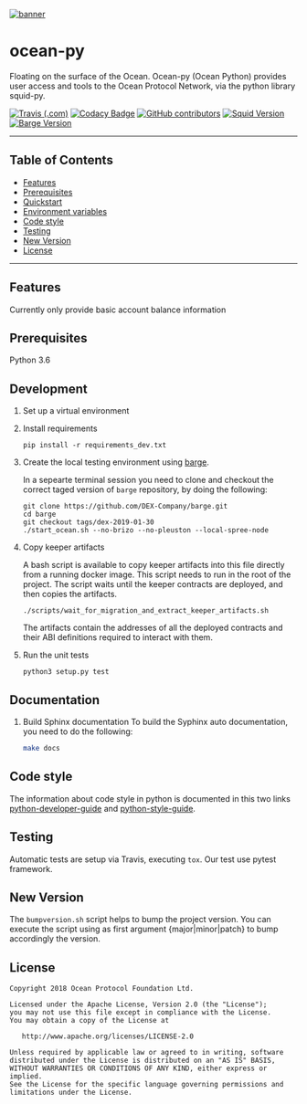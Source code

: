 [![banner](https://raw.githubusercontent.com/oceanprotocol/art/master/github/repo-banner%402x.png)](https://dex.sg)

# ocean-py

Floating on the surface of the Ocean. Ocean-py (Ocean Python) provides user access and tools to the Ocean Protocol Network, via the python library squid-py.

[![Travis (.com)](https://img.shields.io/travis/com/DEX-Company/ocean-py.svg)](https://travis-ci.com/DEX-Company/ocean-py)
[![Codacy Badge](https://api.codacy.com/project/badge/Grade/4a8f378e80be435084f5e9bee39e769b)](https://www.codacy.com/app/billbsing/ocean-py?utm_source=github.com&amp;utm_medium=referral&amp;utm_content=DEX-Company/ocean-py&amp;utm_campaign=Badge_Grade)
[![GitHub contributors](https://img.shields.io/github/contributors/DEX-Company/ocean-py.svg)](https://github.com/DEX-Company/ocean-py/graphs/contributors)
[![Squid Version](https://img.shields.io/badge/squid_py_0.3.2-Valid-blue.svg)](https://github.com/oceanprotocol/squid-py/releases/tag/v0.3.2)
[![Barge Version](https://img.shields.io/badge/barge_dex_2019_02_01-Valid-blue.svg)](https://github.com/DEX-Company/barge/releases/tag/dex-2019-02-01)

---

## Table of Contents

  - [Features](#features)
  - [Prerequisites](#prerequisites)
  - [Quickstart](#quickstart)
  - [Environment variables](#environment-variables)
  - [Code style](#code-style)
  - [Testing](#testing)
  - [New Version](#new-version)
  - [License](#license)

---

## Features

Currently only provide basic account balance information

## Prerequisites

Python 3.6

## Development

1. Set up a virtual environment

1. Install requirements

    ```
    pip install -r requirements_dev.txt
    ```

1. Create the local testing environment using [barge](https://github.com/oceanprotocol/barge).

    In a sepearte terminal session you need to clone and checkout the correct taged
    version of ```barge``` repository, by doing the following:
    ```
    git clone https://github.com/DEX-Company/barge.git
    cd barge
    git checkout tags/dex-2019-01-30
    ./start_ocean.sh --no-brizo --no-pleuston --local-spree-node
    ```

1. Copy keeper artifacts

    A bash script is available to copy keeper artifacts into this file directly from a running docker image. This script needs to run in the root of the project.
    The script waits until the keeper contracts are deployed, and then copies the artifacts.

    ```
    ./scripts/wait_for_migration_and_extract_keeper_artifacts.sh
    ```

    The artifacts contain the addresses of all the deployed contracts and their ABI definitions required to interact with them.

1. Run the unit tests

    ```
    python3 setup.py test
    ```
## Documentation

1. Build Sphinx documentation
    To build the Syphinx auto documentation, you need to do the following:
    ```bash
    make docs
    ```
    
## Code style

The information about code style in python is documented in this two links [python-developer-guide](https://github.com/oceanprotocol/dev-ocean/blob/master/doc/development/python-developer-guide.md)
and [python-style-guide](https://github.com/oceanprotocol/dev-ocean/blob/master/doc/development/python-style-guide.md).

## Testing

Automatic tests are setup via Travis, executing `tox`.
Our test use pytest framework.

## New Version

The `bumpversion.sh` script helps to bump the project version. You can execute the script using as first argument {major|minor|patch} to bump accordingly the version.

## License

```
Copyright 2018 Ocean Protocol Foundation Ltd.

Licensed under the Apache License, Version 2.0 (the "License");
you may not use this file except in compliance with the License.
You may obtain a copy of the License at

   http://www.apache.org/licenses/LICENSE-2.0

Unless required by applicable law or agreed to in writing, software
distributed under the License is distributed on an "AS IS" BASIS,
WITHOUT WARRANTIES OR CONDITIONS OF ANY KIND, either express or implied.
See the License for the specific language governing permissions and
limitations under the License.
